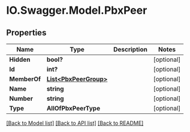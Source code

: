# IO.Swagger.Model.PbxPeer
## Properties

Name | Type | Description | Notes
------------ | ------------- | ------------- | -------------
**Hidden** | **bool?** |  | [optional] 
**Id** | **int?** |  | [optional] 
**MemberOf** | [**List&lt;PbxPeerGroup&gt;**](PbxPeerGroup.md) |  | [optional] 
**Name** | **string** |  | [optional] 
**Number** | **string** |  | [optional] 
**Type** | **AllOfPbxPeerType** |  | [optional] 

[[Back to Model list]](../README.md#documentation-for-models) [[Back to API list]](../README.md#documentation-for-api-endpoints) [[Back to README]](../README.md)

